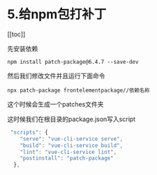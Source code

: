 # 5.给npm包打补丁

[[toc]]

先安装依赖

```
npm install patch-package@6.4.7 --save-dev
```

然后我们修改文件并且运行下面命令

```
npx patch-package frontelementpackage//依赖名称
```

这个时候会生成一个patches文件夹

这时候我们在根目录的package.json写入script

```js
 "scripts": {
    "serve": "vue-cli-service serve",
    "build": "vue-cli-service build",
    "lint": "vue-cli-service lint",
    "postinstall": "patch-package"
  },
```

